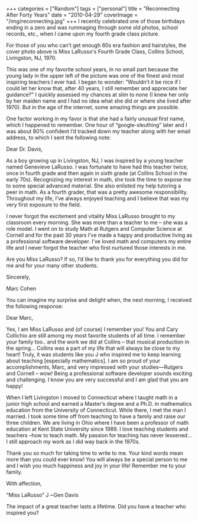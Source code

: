 +++
categories = ["Random"]
tags = ["personal"]
title = "Reconnecting After Forty Years"
date = "2010-04-29"
coverImage = "/img/reconnecting.jpg"
+++
I recently celebrated one of those birthdays ending in a zero and was rummaging through some old photos, school records, etc., when I came upon my fourth grade class picture.
<!--more-->
For those of you who can’t get enough 60s era fashion and hairstyles, the cover photo above is Miss LaRusso's Fourth Grade Class, Collins School, Livingston, NJ, 1970.

This was one of my favorite school years, in no small part because the young lady in the upper left of the picture was one of the finest and most inspiring teachers I ever had. I began to wonder:  ”Wouldn’t it be nice if I could let her know that, after 40 years, I still remember and appreciate her guidance?” I quickly assessed my chances at slim to none (I knew her only by her maiden name and I had no idea what she did or where she lived after 1970). But in the age of the internet, some amazing things are possible.

One factor working in my favor is that she had a fairly unusual first name, which I happened to remember. One hour of “google-sleuthing” later and I was about 80% confident I’d tracked down my teacher along with her email address, to which I sent the following note:

Dear Dr. Davis,

As a boy growing up in Livingston, NJ, I was inspired by a young teacher named Genevieve LaRusso. I was fortunate to have had this teacher twice, once in fourth grade and then again in sixth grade (at Collins School in the early 70s). Recognizing my interest in math, she took the time to expose me to some special advanced material. She also enlisted my help tutoring a peer in math. As a fourth grader, that was a pretty awesome responsibility. Throughout my life, I’ve always enjoyed teaching and I believe that was my very first exposure to the field.

I never forgot the excitement and vitality Miss LaRusso brought to my classroom every morning. She was more than a teacher to me – she was a role model. I went on to study Math at Rutgers and Computer Science at Cornell and for the past 30 years I’ve made a happy and productive living as a professional software developer. I’ve loved math and computers my entire life and I never forgot the teacher who first nurtured those interests in me.

Are you Miss LaRusso? If so, I’d like to thank you for everything you did for me and for your many other students.

Sincerely,

Marc Cohen

You can imagine my surprise and delight when, the next morning, I received the following response:

Dear Marc,

Yes, I am Miss LaRusso and (of course) I remember you! You and Cary Collichio are still among my most favorite students of all time. I remember your family too.. and the work we did at Collins – that musical production in the spring…    Collins was a part of my life that will always be close to my heart!  Truly, it was students like you J who inspired me to keep learning about teaching [especially mathematics]. I am so proud of your accomplishments, Marc, and very impressed with your studies—Rutgers and Cornell – wow! Being a professional software developer sounds exciting and challenging. I know you are very successful  and  I am glad that you are happy!

When I left Livingston I moved to Connecticut where I taught math in a junior high school and earned a Master’s degree and a Ph.D. in mathematics education from the University of Connecticut. While there, I met the man I married.  I took some time off from teaching to have a family and raise our three children.  We are living in Ohio where I have been a professor of math education at Kent State University since 1989. I love teaching students and teachers –how to teach math. My passion for teaching has never lessened… I still approach my work as I did way back in the 1970s.

Thank you so much for taking time to write to me. Your kind words mean more than you could ever know!  You will always be a special person to me and I wish you much happiness and joy in your life! Remember me to your family.

With affection,

“Miss LaRusso” J  ~Gen Davis

The impact of a great teacher lasts a lifetime. Did you have a teacher who inspired you?

